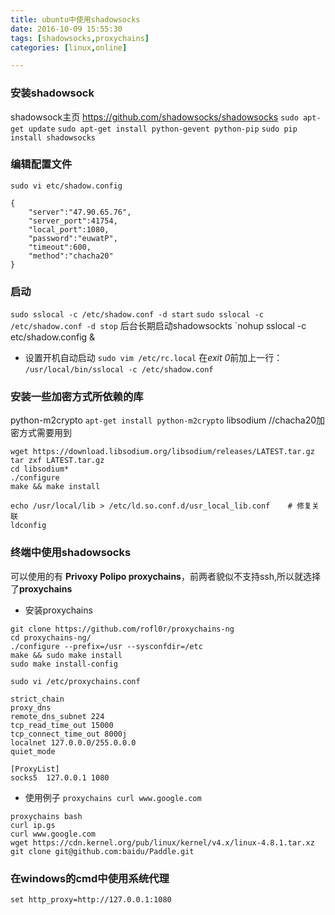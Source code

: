 ```yaml
---
title: ubuntu中使用shadowsocks
date: 2016-10-09 15:55:30
tags: [shadowsocks,proxychains]
categories: [linux,online]

---
```


### 安装shadowsock
shadowsock主页 https://github.com/shadowsocks/shadowsocks
`sudo apt-get update`
`sudo apt-get install python-gevent python-pip`
`sudo pip install shadowsocks`
<!-- more -->
### 编辑配置文件
`sudo vi etc/shadow.config`
```
{
	"server":"47.90.65.76",
	"server_port":41754,
	"local_port":1080,
	"password":"euwatP",
	"timeout":600,
	"method":"chacha20"
}
```

### 启动
`sudo sslocal -c /etc/shadow.conf -d start`
`sudo sslocal -c /etc/shadow.conf -d stop`
后台长期启动shadowsockts
`nohup sslocal -c etc/shadow.config &

* 设置开机自动启动
`sudo vim /etc/rc.local`
在*exit 0*前加上一行：
`/usr/local/bin/sslocal -c /etc/shadow.conf`

### 安装一些加密方式所依赖的库
python-m2crypto
`apt-get install python-m2crypto`
libsodium    //chacha20加密方式需要用到
```
wget https://download.libsodium.org/libsodium/releases/LATEST.tar.gz
tar zxf LATEST.tar.gz
cd libsodium*
./configure
make && make install

echo /usr/local/lib > /etc/ld.so.conf.d/usr_local_lib.conf    # 修复关联
ldconfig
```

### 终端中使用shadowsocks
可以使用的有 **Privoxy Polipo proxychains**，前两者貌似不支持ssh,所以就选择了**proxychains**

* 安装proxychains
```
git clone https://github.com/rofl0r/proxychains-ng
cd proxychains-ng/
./configure --prefix=/usr --sysconfdir=/etc
make && sudo make install
sudo make install-config
```
`sudo vi /etc/proxychains.conf`
```
strict_chain
proxy_dns
remote_dns_subnet 224
tcp_read_time_out 15000
tcp_connect_time_out 8000j
localnet 127.0.0.0/255.0.0.0
quiet_mode

[ProxyList]
socks5  127.0.0.1 1080
```
* 使用例子
`proxychains curl www.google.com`
```
proxychains bash
curl ip.gs
curl www.google.com
wget https://cdn.kernel.org/pub/linux/kernel/v4.x/linux-4.8.1.tar.xz
git clone git@github.com:baidu/Paddle.git
```

### 在windows的cmd中使用系统代理
`set http_proxy=http://127.0.0.1:1080`


